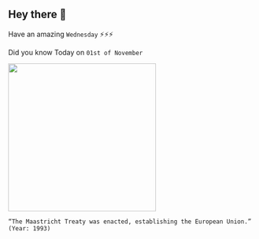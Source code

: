 ## Hey there 👋
Have an amazing `Wednesday` ⚡⚡⚡

Did you know Today on `01st of November`
 
 [<img src="https://www.consilium.europa.eu/en/maastricht-treaty/assets/LpKslYllQ4/hpn-maastrichtfamily_eu_lp002371061h_hi-2560x1440.jpeg" width="300" />](https://www.ecb.europa.eu/explainers/tell-me-more/html/25_years_maastricht.en.html#:~:text=The%20Maastricht%20Treaty%20officially%20came,the%20treaties%20that%20followed%20later.) 
 ```
“The Maastricht Treaty was enacted, establishing the European Union.” (Year: 1993)
```
